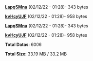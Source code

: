 [**LapqSMna**](/data/LapqSMna.txt) (02/12/22 - 01:28)- 343 bytes

[**kvHcyUJF**](/data/kvHcyUJF.txt) (02/12/22 - 01:28)- 958 bytes

[**LapqSMna**](/data/LapqSMna.txt) (02/12/22 - 01:28)- 343 bytes

[**kvHcyUJF**](/data/kvHcyUJF.txt) (02/12/22 - 01:28)- 958 bytes

**Total Datas**: 6006

**Total Size**: 33.19 MB / 33.2 MB